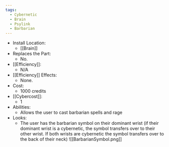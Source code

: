 ```yaml
---
tags:
  - Cybernetic
  - Brain
  - Psylink
  - Barbarian
---
```

* Install Location:
	* [[Brain]]
* Replaces the Part:
	* No.
* [[Efficiency]]:
	* N/A
* [[Efficiency]] Effects:
	- None.
* Cost:
	* 1000 credits
* [[Cybercost]]:
	* 1
* Abilities:
	* Allows the user to cast barbarian spells and rage
* Looks:
	* The user has the barbarian symbol on their dominant wrist (if their dominant wrist is a cybernetic, the symbol transfers over to their other wrist. If both wrists are cybernetic the symbol transfers over to the back of their neck)
	![[BarbarianSymbol.png]]